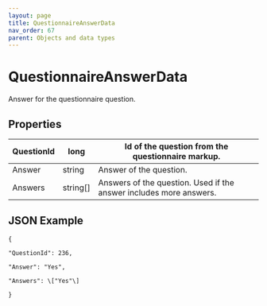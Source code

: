 ```yaml
---
layout: page
title: QuestionnaireAnswerData
nav_order: 67
parent: Objects and data types
---
```


# QuestionnaireAnswerData

Answer for the questionnaire question.

## Properties

| QuestionId | long | Id of the question from the questionnaire markup. |
| --- | --- | --- |
| Answer | string | Answer of the question. |
| Answers | string\[\] | Answers of the question. Used if the answer includes more answers. |

## JSON Example

```
{

"QuestionId": 236,

"Answer": "Yes",

"Answers": \["Yes"\]

}
```
